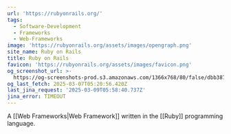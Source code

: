 ```yaml
---
url: 'https://rubyonrails.org/'
tags:
  - Software-Development
  - Frameworks
  - Web-Frameworks
image: 'https://rubyonrails.org/assets/images/opengraph.png'
site_name: Ruby on Rails
title: Ruby on Rails
favicon: 'https://rubyonrails.org/assets/images/favicon.png'
og_screenshot_url: >-
  https://og-screenshots-prod.s3.amazonaws.com/1366x768/80/false/dbb387d517f021781ebdfeb042f5981b00a2c958a38be8835f49a19b313322d1.jpeg
og_last_fetch: 2025-03-07T05:20:56.420Z
last_jina_request: '2025-03-09T05:58:40.737Z'
jina_error: TIMEOUT
---
```


A [[Web Frameworks|Web Framework]] written in the [[Ruby]] programming language.  

